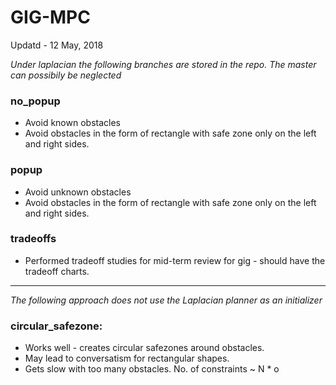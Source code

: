 # GIG-MPC
Updatd - 12 May, 2018

*Under laplacian the following branches are stored in the repo. The master can possibily be neglected*  

### no_popup
- Avoid known obstacles
- Avoid obstacles in the form of rectangle with safe zone only on the left and right sides.

### popup
- Avoid unknown obstacles
- Avoid obstacles in the form of rectangle with safe zone only on the left and right sides.

### tradeoffs
- Performed tradeoff studies for mid-term review for gig - should have the tradeoff charts.

_______________________________________________________________________________________________

*The following approach does not use the Laplacian planner as an initializer*

### circular_safezone: 
- Works well - creates circular safezones around obstacles. 
- May lead to conversatism for rectangular shapes.
- Gets slow with too many obstacles. No. of constraints ~ N * o
